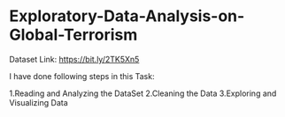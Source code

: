 # Exploratory-Data-Analysis-on-Global-Terrorism

Dataset Link: https://bit.ly/2TK5Xn5

I have done following steps in this Task:

1.Reading and Analyzing the DataSet
2.Cleaning the Data
3.Exploring and Visualizing Data

